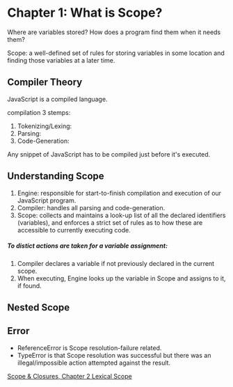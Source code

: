 # Chapter 1: What is Scope?

Where are variables stored?
How does a program find them when it needs them?

Scope: a well-defined set of rules for storing variables in some location and finding those variables at a later time.

## Compiler Theory

JavaScript is a compiled language.

compilation 3 stemps:

1. Tokenizing/Lexing:
2. Parsing:
3. Code-Generation:

Any snippet of JavaScript has to be compiled just before it's executed.

## Understanding Scope

1. Engine: responsible for start-to-finish compilation and execution of our JavaScript program.
2. Compiler: handles all parsing and code-generation.
3. Scope: collects and maintains a look-up list of all the declared identifiers (variables), and enforces a strict set of rules as to how these are accessible to currently executing code.

##### To distict actions are taken for a variable assignment:
1. Compiler declares a variable if not previously declared in the current scope.
2. When executing, Engine looks up the variable in Scope and assigns to it, if found.

## Nested Scope

## Error

* ReferenceError is Scope resolution-failure related.
* TypeError is that Scope resolution was successful but there was an illegal/impossible action attempted against the result.


[Scope & Closures, Chapter 2 Lexical Scope](chapter2.md)
